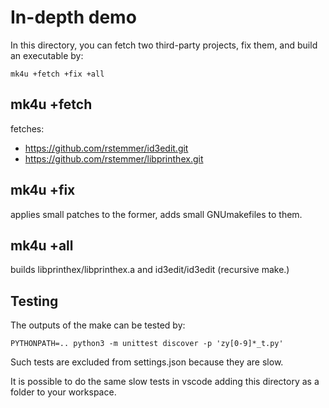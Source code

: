 # In-depth demo

In this directory, you can fetch two third-party projects, fix them,
and build an executable by:
```shell
mk4u +fetch +fix +all
```

## mk4u +fetch

fetches:
- https://github.com/rstemmer/id3edit.git
- https://github.com/rstemmer/libprinthex.git

## mk4u +fix

applies small patches to the former, adds small GNUmakefiles to them.

## mk4u +all

builds libprinthex/libprinthex.a and id3edit/id3edit (recursive make.)

## Testing

The outputs of the make can be tested by:
```shell
PYTHONPATH=.. python3 -m unittest discover -p 'zy[0-9]*_t.py'
```

Such tests are excluded from settings.json because they are slow.

It is possible to do the same slow tests in vscode
adding this directory as a folder to your workspace.
